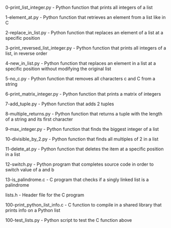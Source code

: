 0-print_list_integer.py - Python function that prints all integers of a list

1-element_at.py - Python function that retrieves an element from a list like in C

2-replace_in_list.py - Python function that replaces an element of a list at a specific position 

3-print_reversed_list_integer.py - Python function that prints all integers of a list, in reverse order

4-new_in_list.py - Python function that replaces an element in a list at a specific position without modifying the original list 

5-no_c.py - Python function that removes all characters c and C from a string

6-print_matrix_integer.py - Python function that prints a matrix of integers

7-add_tuple.py - Python function that adds 2 tuples

8-multiple_returns.py - Python function that returns a tuple with the length of a string and its first character

9-max_integer.py - Python function that finds the biggest integer of a list

10-divisible_by_2.py - Python function that finds all multiples of 2 in a list

11-delete_at.py - Python function that deletes the item at a specific position in a list

12-switch.py - Python program that completes source code in order to switch value of a and b

13-is_palindrome.c - C program that checks if a singly linked list is a palindrome

lists.h - Header file for the C program

100-print_python_list_info.c - C function to compile in a shared library that prints info on a Python list

100-test_lists.py - Python script to test the C function above
